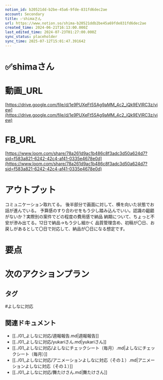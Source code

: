 ```yaml
---
notion_id: b20521dd-b2be-45a6-9fde-831fd6dec2ae
account: Secondary
title: ✅shimaさん
url: https://www.notion.so/shima-b20521ddb2be45a69fde831fd6dec2ae
created_time: 2024-06-21T16:13:00.000Z
last_edited_time: 2024-07-23T01:27:00.000Z
sync_status: placeholder
sync_time: 2025-07-12T15:01:47.391642
---
```

# ✅shimaさん

# 動画_URL
[https://drive.google.com/file/d/1e9PUXeFt5SAg9aMM_4c2_iQk9EVlRC3z/view](https://drive.google.com/file/d/1e9PUXeFt5SAg9aMM_4c2_iQk9EVlRC3z/view)
# FB_URL
[https://www.loom.com/share/78a261d9ac1b486c8f3adc3d50a624d7?sid=f583a821-6242-42c4-af41-0335e4678e0d](https://www.loom.com/share/78a261d9ac1b486c8f3adc3d50a624d7?sid=f583a821-6242-42c4-af41-0335e4678e0d)
# アウトプット
コミュニケーション取れてる。
後半部分で画面に対して、横を向いた状態でお話が進んでいる。
予算感のすり合わせをもう少し踏み込んでいい。認識の齟齬がないか？実際別の案件でどの程度の費用感で納品
納期について、ちょっと不安が滲み出てる。12日で納品→もう少し細かく
  品質管理含め、初稿が〇日、お戻しがあるとして〇日で対応して、納品が〇日になる想定です。
# 要点
# 次のアクションプラン

## タグ

#よしなに対応 

## 関連ドキュメント

- [[../01_よしなに対応/週報報告.md|週報報告]]
- [[../01_よしなに対応/yukariさん.md|yukariさん]]
- [[../01_よしなに対応/よしなにチェックシート（毎月）.md|よしなにチェックシート（毎月）]]
- [[../01_よしなに対応/アニメーションよしなに対応（その１）.md|アニメーションよしなに対応（その１）]]
- [[../01_よしなに対応/舞たけさん.md|舞たけさん]]
